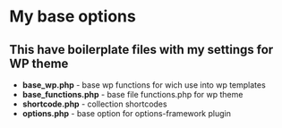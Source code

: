 # My base options

## This have boilerplate files with my settings for WP theme

* **base_wp.php** - base wp functions for wich use into wp templates
* **base_functions.php** - base file functions.php for wp theme
* **shortcode.php** - collection shortcodes
* **options.php** - base option for options-framework plugin